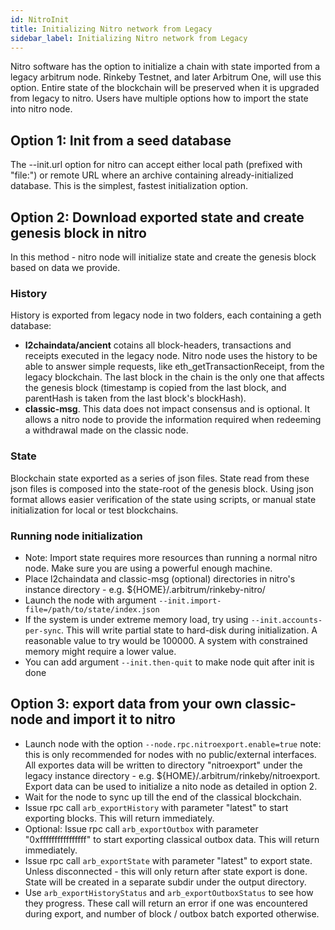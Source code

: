 ```yaml
---
id: NitroInit
title: Initializing Nitro network from Legacy
sidebar_label: Initializing Nitro network from Legacy
---
```


Nitro software has the option to initialize a chain with state imported from a legacy arbitrum node. Rinkeby Testnet, and later Arbitrum One, will use this option. Entire state of the blockchain will be preserved when it is upgraded from legacy to nitro. Users have multiple options how to import the state into nitro node.

## Option 1: Init from a seed database

The --init.url option for nitro can accept either local path (prefixed with "file:") or remote URL where an archive containing already-initialized database. This is the simplest, fastest initialization option.

## Option 2: Download exported state and create genesis block in nitro

In this method - nitro node will initialize state and create the genesis block based on data we provide.

### History

History is exported from legacy node in two folders, each containing a geth database:

- **l2chaindata/ancient** cotains all block-headers, transactions and receipts executed in the legacy node. Nitro node uses the history to be able to answer simple requests, like eth_getTransactionReceipt, from the legacy blockchain. The last block in the chain is the only one that affects the genesis block (timestamp is copied from the last block, and parentHash is taken from the last block's blockHash).
- **classic-msg**. This data does not impact consensus and is optional. It allows a nitro node to provide the information required when redeeming a withdrawal made on the classic node.

### State

Blockchain state exported as a series of json files. State read from these json files is composed into the state-root of the genesis block. Using json format allows easier verification of the state using scripts, or manual state initialization for local or test blockchains.

### Running node initialization

- Note: Import state requires more resources than running a normal nitro node. Make sure you are using a powerful enough machine.
- Place l2chaindata and classic-msg (optional) directories in nitro's instance directory - e.g. ${HOME}/.arbitrum/rinkeby-nitro/
- Launch the node with argument `--init.import-file=/path/to/state/index.json`
- If the system is under extreme memory load, try using `--init.accounts-per-sync`. This will write partial state to hard-disk during initialization. A reasonable value to try would be 100000. A system with constrained memory might require a lower value.
- You can add argument `--init.then-quit` to make node quit after init is done

## Option 3: export data from your own classic-node and import it to nitro

- Launch node with the option `--node.rpc.nitroexport.enable=true` note: this is only recommended for nodes with no public/external interfaces. All exportes data will be written to directory "nitroexport" under the legacy instance directory - e.g. ${HOME}/.arbitrum/rinkeby/nitroexport. Export data can be used to initialize a nito node as detailed in option 2.
- Wait for the node to sync up till the end of the classical blockchain.
- Issue rpc call `arb_exportHistory` with parameter "latest" to start exporting blocks. This will return immediately.
- Optional: Issue rpc call `arb_exportOutbox` with parameter "0xffffffffffffffff" to start exporting classical outbox data. This will return immediately.
- Issue rpc call `arb_exportState` with parameter "latest" to export state. Unless disconnected - this will only return after state export is done. State will be created in a separate subdir under the output directory.
- Use `arb_exportHistoryStatus` and `arb_exportOutboxStatus` to see how they progress. These call will return an error if one was encountered during export, and number of block / outbox batch exported otherwise.
